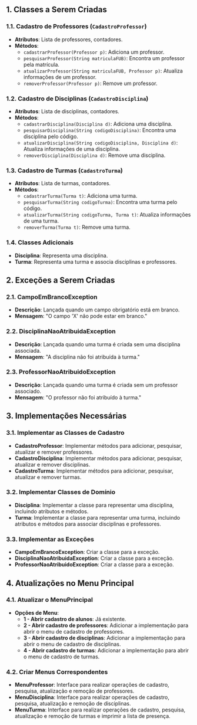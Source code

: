 ## 1. Classes a Serem Criadas

### 1.1. Cadastro de Professores (`CadastroProfessor`)

- **Atributos**: Lista de professores, contadores.
- **Métodos**:
  - `cadastrarProfessor(Professor p)`: Adiciona um professor.
  - `pesquisarProfessor(String matriculaFUB)`: Encontra um professor pela matrícula.
  - `atualizarProfessor(String matriculaFUB, Professor p)`: Atualiza informações de um professor.
  - `removerProfessor(Professor p)`: Remove um professor.

### 1.2. Cadastro de Disciplinas (`CadastroDisciplina`)

- **Atributos**: Lista de disciplinas, contadores.
- **Métodos**:
  - `cadastrarDisciplina(Disciplina d)`: Adiciona uma disciplina.
  - `pesquisarDisciplina(String codigoDisciplina)`: Encontra uma disciplina pelo código.
  - `atualizarDisciplina(String codigoDisciplina, Disciplina d)`: Atualiza informações de uma disciplina.
  - `removerDisciplina(Disciplina d)`: Remove uma disciplina.

### 1.3. Cadastro de Turmas (`CadastroTurma`)

- **Atributos**: Lista de turmas, contadores.
- **Métodos**:
  - `cadastrarTurma(Turma t)`: Adiciona uma turma.
  - `pesquisarTurma(String codigoTurma)`: Encontra uma turma pelo código.
  - `atualizarTurma(String codigoTurma, Turma t)`: Atualiza informações de uma turma.
  - `removerTurma(Turma t)`: Remove uma turma.

### 1.4. Classes Adicionais

- **Disciplina**: Representa uma disciplina.
- **Turma**: Representa uma turma e associa disciplinas e professores.

## 2. Exceções a Serem Criadas

### 2.1. CampoEmBrancoException

- **Descrição**: Lançada quando um campo obrigatório está em branco.
- **Mensagem**: "O campo 'X' não pode estar em branco."

### 2.2. DisciplinaNaoAtribuidaException

- **Descrição**: Lançada quando uma turma é criada sem uma disciplina associada.
- **Mensagem**: "A disciplina não foi atribuída à turma."

### 2.3. ProfessorNaoAtribuidoException

- **Descrição**: Lançada quando uma turma é criada sem um professor associado.
- **Mensagem**: "O professor não foi atribuído à turma."

## 3. Implementações Necessárias

### 3.1. Implementar as Classes de Cadastro

- **CadastroProfessor**: Implementar métodos para adicionar, pesquisar, atualizar e remover professores.
- **CadastroDisciplina**: Implementar métodos para adicionar, pesquisar, atualizar e remover disciplinas.
- **CadastroTurma**: Implementar métodos para adicionar, pesquisar, atualizar e remover turmas.

### 3.2. Implementar Classes de Domínio

- **Disciplina**: Implementar a classe para representar uma disciplina, incluindo atributos e métodos.
- **Turma**: Implementar a classe para representar uma turma, incluindo atributos e métodos para associar disciplinas e professores.

### 3.3. Implementar as Exceções

- **CampoEmBrancoException**: Criar a classe para a exceção.
- **DisciplinaNaoAtribuidaException**: Criar a classe para a exceção.
- **ProfessorNaoAtribuidoException**: Criar a classe para a exceção.

## 4. Atualizações no Menu Principal

### 4.1. Atualizar o MenuPrincipal

- **Opções de Menu**:
  - **1 - Abrir cadastro de alunos**: Já existente.
  - **2 - Abrir cadastro de professores**: Adicionar a implementação para abrir o menu de cadastro de professores.
  - **3 - Abrir cadastro de disciplinas**: Adicionar a implementação para abrir o menu de cadastro de disciplinas.
  - **4 - Abrir cadastro de turmas**: Adicionar a implementação para abrir o menu de cadastro de turmas.

### 4.2. Criar Menus Correspondentes

- **MenuProfessor**: Interface para realizar operações de cadastro, pesquisa, atualização e remoção de professores.
- **MenuDisciplina**: Interface para realizar operações de cadastro, pesquisa, atualização e remoção de disciplinas.
- **MenuTurma**: Interface para realizar operações de cadastro, pesquisa, atualização e remoção de turmas e imprimir a lista de presença.
